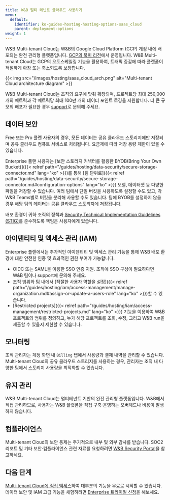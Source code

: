 ```yaml
---
title: W&B 멀티 테넌트 클라우드 사용하기
menu:
  default:
    identifier: ko-guides-hosting-hosting-options-saas_cloud
    parent: deployment-options
weight: 1
---
```


W&B Multi-tenant Cloud는 W&B의 Google Cloud Platform (GCP) 계정 내에 배포되는 완전 관리형 플랫폼입니다. [GCP의 북미 리전](https://cloud.google.com/compute/docs/regions-zones)에서 운영됩니다. W&B Multi-tenant Cloud는 GCP의 오토스케일링 기능을 활용하여, 트래픽 증감에 따라 플랫폼이 적절하게 확장 또는 축소되도록 보장합니다.

{{< img src="/images/hosting/saas_cloud_arch.png" alt="Multi-tenant Cloud architecture diagram" >}}

W&B Multi-tenant Cloud는 조직의 요구에 맞춰 확장되며, 프로젝트당 최대 250,000개의 메트릭과 각 메트릭당 최대 100만 개의 데이터 포인트 로깅을 지원합니다. 더 큰 규모의 배포가 필요한 경우 [support](mailto:support@wandb.com)로 문의해 주세요.

## 데이터 보안

Free 또는 Pro 플랜 사용자의 경우, 모든 데이터는 공유 클라우드 스토리지에만 저장되며 공유 클라우드 컴퓨트 서비스로 처리됩니다. 요금제에 따라 저장 용량 제한이 있을 수 있습니다.

Enterprise 플랜 사용자는 [보안 스토리지 커넥터를 활용한 BYOB(Bring Your Own Bucket)]({{< relref path="/guides/hosting/data-security/secure-storage-connector.md" lang="ko" >}})를 통해 [팀 단위로]({{< relref path="/guides/hosting/data-security/secure-storage-connector.md#configuration-options" lang="ko" >}}) 모델, 데이터셋 등 다양한 파일을 저장할 수 있습니다. 여러 팀에서 단일 버킷을 사용하도록 설정할 수도 있고, 각 W&B Teams별로 버킷을 분리해 사용할 수도 있습니다. 팀에 BYOB를 설정하지 않을 경우 해당 팀의 데이터는 공유 클라우드 스토리지에 저장됩니다.

배포 환경이 귀하 조직의 정책과 [Security Technical Implementation Guidelines (STIG)](https://en.wikipedia.org/wiki/Security_Technical_Implementation_Guide)를 준수하도록 책임은 사용자에게 있습니다.

## 아이덴티티 및 엑세스 관리 (IAM)
Enterprise 플랜에서는 추가적인 아이덴티티 및 엑세스 관리 기능을 통해 W&B 배포 환경에 대한 안전한 인증 및 효과적인 권한 부여가 가능합니다.

* OIDC 또는 SAML을 이용한 SSO 인증 지원. 조직에 SSO 구성이 필요하다면 W&B 팀이나 support에 문의해 주세요.
* 조직 범위와 팀 내에서 [적절한 사용자 역할을 설정]({{< relref path="/guides/hosting/iam/access-management/manage-organization.md#assign-or-update-a-users-role" lang="ko" >}})할 수 있습니다.
* [Restricted projects]({{< relref path="/guides/hosting/iam/access-management/restricted-projects.md" lang="ko" >}}) 기능을 이용하여 W&B 프로젝트의 범위를 정의하고, 누가 해당 프로젝트를 조회, 수정, 그리고 W&B run을 제출할 수 있을지 제한할 수 있습니다.

## 모니터링
조직 관리자는 계정 화면 내 `Billing` 탭에서 사용량과 결제 내역을 관리할 수 있습니다. Multi-tenant Cloud의 공유 클라우드 스토리지를 사용하는 경우, 관리자는 조직 내 다양한 팀에서 스토리지 사용량을 최적화할 수 있습니다.

## 유지 관리
W&B Multi-tenant Cloud는 멀티테넌트 기반의 완전 관리형 플랫폼입니다. W&B에서 직접 관리하므로, 사용자는 W&B 플랫폼을 직접 구축·운영하는 오버헤드나 비용이 발생하지 않습니다.

## 컴플라이언스  
Multi-tenant Cloud의 보안 통제는 주기적으로 내부 및 외부 감사를 받습니다. SOC2 리포트 및 기타 보안·컴플라이언스 관련 자료를 요청하려면 [W&B Security Portal](https://security.wandb.ai/)을 참고하세요.

## 다음 단계
[Multi-tenant Cloud에 직접 엑세스](https://wandb.ai)하여 대부분의 기능을 무료로 시작할 수 있습니다. 데이터 보안 및 IAM 고급 기능을 체험하려면 [Enterprise 트라이얼 신청](https://wandb.ai/site/for-enterprise/multi-tenant-saas-trial)을 해보세요.